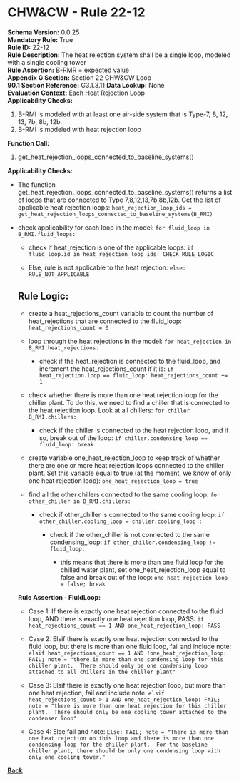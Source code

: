
# CHW&CW - Rule 22-12  

**Schema Version:** 0.0.25    
**Mandatory Rule:** True  
**Rule ID:** 22-12  
**Rule Description:** The heat rejection system shall be a single loop, modeled with a single cooling tower  
**Rule Assertion:** B-RMR = expected value  
**Appendix G Section:** Section 22 CHW&CW Loop  
**90.1 Section Reference:** G3.1.3.11
**Data Lookup:** None  
**Evaluation Context:** Each Heat Rejection Loop  
**Applicability Checks:**  

1. B-RMI is modeled with at least one air-side system that is Type-7, 8, 12, 13, 7b, 8b, 12b.
2. B-RMI is modeled with heat rejection loop

**Function Call:**  

1. get_heat_rejection_loops_connected_to_baseline_systems()

**Applicability Checks:**  

- The function get_heat_rejection_loops_connected_to_baseline_systems() returns a list of loops that are connected to Type 7,8,12,13,7b,8b,12b.  Get the list of applicable heat rejection loops: `heat_rejection_loop_ids = get_heat_rejection_loops_connected_to_baseline_systems(B_RMI)`

- check applicability for each loop in the model: `for fluid_loop in B_RMI.fluid_loops:`

  - check if heat_rejection is one of the applicable loops: `if fluid_loop.id in heat_rejection_loop_ids: CHECK_RULE_LOGIC`

  - Else, rule is not applicable to the heat rejection: `else: RULE_NOT_APPLICABLE`

  ## Rule Logic:  

  - create a heat_rejections_count variable to count the number of heat_rejections that are connected to the fluid_loop: `heat_rejections_count = 0`

  - loop through the heat rejections in the model: `for heat_rejection in B_RMI.heat_rejections:`

    - check if the heat_rejection is connected to the fluid_loop, and increment the heat_rejections_count if it is: `if heat_rejection.loop == fluid_loop: heat_rejections_count += 1`

  - check whether there is more than one heat rejection loop for the chiller plant.  To do this, we need to find a chiller that is connected to the heat rejection loop.  Look at all chillers: `for chiller B_RMI.chillers:`
  
    - check if the chiller is connected to the heat rejection loop, and if so, break out of the loop: `if chiller.condensing_loop == fluid_loop: break`

  - create variable one_heat_rejection_loop to keep track of whether there are one or more heat rejection loops connected to the chiller plant.  Set this variable equal to true (at the moment, we know of only one heat rejection loop): `one_heat_rejection_loop = true`

  - find all the other chillers connected to the same cooling loop: `for other_chiller in B_RMI.chillers:`

    - check if other_chiller is connected to the same cooling loop: `if other_chiller.cooling_loop = chiller.cooling_loop :`

      - check if the other_chiller is not connected to the same condensing_loop: `if other_chiller.condensing_loop != fluid_loop:`

        - this means that there is more than one fluid loop for the chilled water plant, set one_heat_rejection_loop equal to false and break out of the loop: `one_heat_rejection_loop = false; break`


  **Rule Assertion - FluidLoop:**

  - Case 1: If there is exactly one heat rejection connected to the fluid loop, AND there is exactly one heat rejection loop, PASS: `if heat_rejections_count == 1 AND one_heat_rejection_loop: PASS`

  - Case 2: Elsif there is exactly one heat rejection connected to the fluid loop, but there is more than one fluid loop, fail and include note: `elsif heat_rejections_count == 1 AND !one_heat_rejection_loop: FAIL; note = "there is more than one condensing loop for this chiller plant.  There should only be one condensing loop attached to all chillers in the chiller plant"`
  
  - Case 3: Elsif there is exactly one heat rejection loop, but more than one heat rejection, fail and include note: `elsif heat_rejections_count > 1 AND one_heat_rejection_loop: FAIL; note = "there is more than one heat rejection for this chiller plant.  There should only be one cooling tower attached to the condenser loop"`
  
  - Case 4: Else fail and note: `Else: FAIL; note = "There is more than one heat rejection on this loop and there is more than one condensing loop for the chiller plant.  For the baseline chiller plant, there should be only one condensing loop with only one cooling tower."`

**[Back](../_toc.md)**
